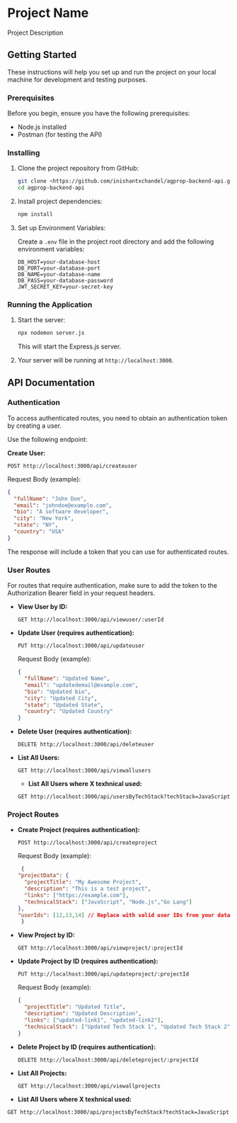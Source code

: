 
# Project Name

Project Description

## Getting Started

These instructions will help you set up and run the project on your local machine for development and testing purposes.

### Prerequisites

Before you begin, ensure you have the following prerequisites:

- Node.js installed
- Postman (for testing the API)

### Installing

1. Clone the project repository from GitHub:

   ```bash
   git clone <https://github.com/inishantxchandel/agprop-backend-api.git>
   cd agprop-backend-api
   ```

2. Install project dependencies:

   ```bash
   npm install
   ```

3. Set up Environment Variables:

   Create a `.env` file in the project root directory and add the following environment variables:

   ```
   DB_HOST=your-database-host
   DB_PORT=your-database-port
   DB_NAME=your-database-name
   DB_PASS=your-database-password
   JWT_SECRET_KEY=your-secret-key
   ```

### Running the Application

1. Start the server:

   ```bash
   npx nodemon server.js
   ```

   This will start the Express.js server.

2. Your server will be running at `http://localhost:3000`.

## API Documentation

### Authentication

To access authenticated routes, you need to obtain an authentication token by creating a user.

 Use the following endpoint:

**Create User:**

```http
POST http://localhost:3000/api/createuser
```

Request Body (example):

```json
{
  "fullName": "John Doe",
  "email": "johndoe@example.com",
  "bio": "A software developer",
  "city": "New York",
  "state": "NY",
  "country": "USA"
}
```

The response will include a token that you can use for authenticated routes.

### User Routes

For routes that require authentication, make sure to add the token to the Authorization Bearer field in your request headers.


- **View User by ID:**

  ```http
  GET http://localhost:3000/api/viewuser/:userId
  ```

- **Update User  (requires authentication):**

  ```http
  PUT http://localhost:3000/api/updateuser
  ```

  Request Body (example):

  ```json
  {
    "fullName": "Updated Name",
    "email": "updatedemail@example.com",
    "bio": "Updated bio",
    "city": "Updated City",
    "state": "Updated State",
    "country": "Updated Country"
  }
  ```

- **Delete User (requires authentication):**

  ```http
  DELETE http://localhost:3000/api/deleteuser
  ```

- **List All Users:**

  ```http
  GET http://localhost:3000/api/viewallusers
  ```

  - **List All Users where X texhnical used:**

  ```http
  GET http://localhost:3000/api/usersByTechStack?techStack=JavaScript
  ```

### Project Routes

- **Create Project (requires authentication):**

  ```http
  POST http://localhost:3000/api/createproject
  ```

  Request Body (example):

  ```json
   {
  "projectData": {
    "projectTitle": "My Awesome Project",
    "description": "This is a test project",
    "links": ["https://example.com"],
    "technicalStack": ["JavaScript", "Node.js","Go Lang"]
  },
  "userIds": [12,13,14] // Replace with valid user IDs from your database
   }
  ```

- **View Project by ID:**

  ```http
  GET http://localhost:3000/api/viewproject/:projectId
  ```

- **Update Project by ID (requires authentication):**

  ```http
  PUT http://localhost:3000/api/updateproject/:projectId
  ```

  Request Body (example):

  ```json
  {
    "projectTitle": "Updated Title",
    "description": "Updated Description",
    "links": ["updated-link1", "updated-link2"],
    "technicalStack": ["Updated Tech Stack 1", "Updated Tech Stack 2"]
  }
  ```

- **Delete Project by ID (requires authentication):**

  ```http
  DELETE http://localhost:3000/api/deleteproject/:projectId
  ```

- **List All Projects:**

  ```http
  GET http://localhost:3000/api/viewallprojects
  ```
 - **List All Users where X texhnical used:**

  ```http
  GET http://localhost:3000/api/projectsByTechStack?techStack=JavaScript
  ```


